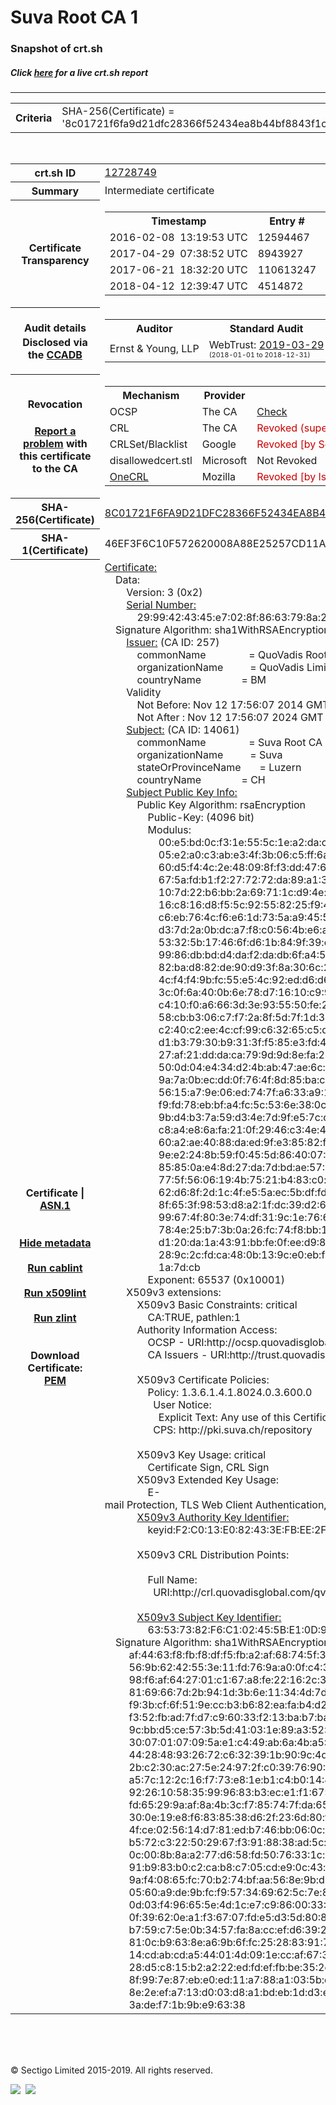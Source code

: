 # Suva Root CA 1
### Snapshot of crt.sh
##### Click [here](https://crt.sh/?q=8C01721F6FA9D21DFC28366F52434EA8B44BF8843F1C433B965BF6593344EB36) for a live crt.sh report

---
<!DOCTYPE HTML PUBLIC "-//W3C//DTD HTML 4.0 Transitional//EN">
<HTML>

<BODY>

<TABLE>
  <TR>
    <TH class="outer">Criteria</TH>
    <TD class="outer">SHA-256(Certificate) = '8c01721f6fa9d21dfc28366f52434ea8b44bf8843f1c433b965bf6593344eb36'</TD>
  </TR>
</TABLE>
<BR>
<TABLE>
  <TR>
    <TH class="outer">crt.sh ID</TH>
    <TD class="outer"><A href="?id=12728749">12728749</A></TD>
  </TR>
  <TR>
    <TH class="outer">Summary</TH>
    <TD class="outer">Intermediate certificate</TD>
  </TR>
  <TR>
    <TH class="outer">Certificate<BR>Transparency</TH>
    <TD class="outer">
<TABLE class="options" style="margin-left:0px">
  <TR>
    <TH>Timestamp</TH>
    <TH>Entry #</TH>
    <TH>Log Operator</TH>
    <TH>Log URL</TH>
  </TR>
  <TR>
    <TD>2016-02-08&nbsp; <FONT class="small">13:19:53 UTC</FONT></TD>
    <TD>12594467</TD>
    <TD>Google</TD>
    <TD>https://ct.googleapis.com/pilot</TD>
  </TR>
  <TR>
    <TD>2017-04-29&nbsp; <FONT class="small">07:38:52 UTC</FONT></TD>
    <TD>8943927</TD>
    <TD>Let's Encrypt</TD>
    <TD>https://clicky.ct.letsencrypt.org</TD>
  </TR>
  <TR>
    <TD>2017-06-21&nbsp; <FONT class="small">18:32:20 UTC</FONT></TD>
    <TD>110613247</TD>
    <TD>Google</TD>
    <TD>https://ct.googleapis.com/rocketeer</TD>
  </TR>
  <TR>
    <TD>2018-04-12&nbsp; <FONT class="small">12:39:47 UTC</FONT></TD>
    <TD>4514872</TD>
    <TD>Sectigo</TD>
    <TD>https://dodo.ct.comodo.com</TD>
  </TR>
</TABLE>
    </TD>
  </TR>
  <TR>
    <TH class="outer">Audit details<BR>
      <DIV class="small" style="padding-top:3px">Disclosed via the
        <A href="//ccadb-public.secure.force.com/mozilla/PublicAllIntermediateCerts" target="_blank">CCADB</A></DIV>
    </TH>
    <TD class="outer">
<TABLE class="options" style="margin-left:0px">
  <TR>
    <TH>Auditor</TH>
    <TH>Standard Audit</TH>
    <TH>BR Audit</TH>
    <TH>EV SSL Audit</TH>
    <TH>Documents</TH>
    <TH>CCADB</TH>
    <TH>Root Owner / Certificate</TH>
  </TR>
  <TR>
    <TD style="vertical-align:middle">Ernst & Young, LLP</TD>
    <TD>WebTrust:
      <A href="https://www.cpacanada.ca/generichandlers/CPACHandler.ashx?attachmentid=227627" target="_blank">2019-03-29</A>
      <BR><FONT style="font-size:8pt">(2018-01-01 to 2018-12-31)</FONT></TD>
    <TD>WebTrust:
      <A href="https://www.cpacanada.ca/generichandlers/CPACHandler.ashx?attachmentid=227628" target="_blank">2019-03-29</A>
      <BR><FONT style="font-size:8pt">(2018-01-01 to 2018-12-31)</FONT></TD>
    <TD>No    <TD>
      <A href="https://www.quovadisglobal.com/~/media/Files/Repository/QV_RCA1_RCA3_CPCPS_V4_25.ashx" target="blank">CP</A>
      <A href="https://www.quovadisglobal.com/~/media/Files/Repository/QV_RCA2_CPCPS_v2.5.ashx" target="blank">CPS</A>
    </TD>
    <TD><A href="//ccadb.force.com/0011J00001FBWFIQA5" target="_blank">0011J00001FBWFIQA5</A></TD>
    <TD><A href="/?id=6929">QuoVadis</A></TD>
  </TR>
</TABLE>
    </TD>
  </TR>
  <TR>
    <TH class="outer">Revocation<BR><BR>
      <DIV class="small" style="padding-top:3px"><A href="?id=12728749&opt=problemreporting">Report a problem</A> with<BR>this certificate to the CA</DIV></TH>
    <TD class="outer">
      <TABLE class="options" style="margin-left:0px">
        <TR>
          <TH>Mechanism</TH>
          <TH>Provider</TH>
          <TH>Status</TH>
          <TH>Revocation Date</TH>
          <TH>Last Observed in CRL</TH>
          <TH>Last Checked <SPAN style="color:#CC0000;vertical-align:middle;font-size:70%;font-weight:normal">(Error)</SPAN></TH>
        </TR>
        <TR>
          <TD>OCSP</TD>
          <TD>The CA</TD>
          <TD><A href="?id=12728749&opt=ocsp">Check</A></TD>
          <TD><SPAN style="color:#888888">?</SPAN></TD>
          <TD><SPAN style="color:#888888">n/a</SPAN></TD>
          <TD><SPAN style="color:#888888">?</SPAN></TD>
        </TR>
        <TR>
          <TD>CRL</TD>
          <TD>The CA</TD>
          <TD><SPAN style="color:#CC0000">Revoked (superseded)</SPAN></TD><TD>2018-04-13&nbsp; <FONT class="small">14:13:03 UTC</FONT></TD><TD>2019-10-02&nbsp; <FONT class="small">20:46:55 UTC</FONT></TD><TD>2019-12-04&nbsp; <FONT class="small">17:11:31 UTC</FONT></TD>
        </TR>
        <TR>
          <TD>CRLSet/Blacklist</TD>
          <TD>Google</TD>
          <TD><SPAN style="color:#CC0000">Revoked [by Serial Number]</SPAN></TD>
          <TD><SPAN style="color:#888888">n/a</SPAN></TD>
          <TD><SPAN style="color:#888888">n/a</SPAN></TD>
          <TD><SPAN style="color:#888888">n/a</SPAN></TD>
        </TR>
        <TR>
          <TD>disallowedcert.stl</TD>
          <TD>Microsoft</TD>
          <TD>Not Revoked</TD>
          <TD><SPAN style="color:#888888">n/a</SPAN></TD>
          <TD><SPAN style="color:#888888">n/a</SPAN></TD>
          <TD><SPAN style="color:#888888">n/a</SPAN></TD>
        </TR>
        <TR>
          <TD><A href="/mozilla-onecrl" target="_blank">OneCRL</A></TD>
          <TD>Mozilla</TD>
          <TD><SPAN style="color:#CC0000">Revoked [by Issuer Name, Serial Number]</SPAN></TD><TD>2018-05-01&nbsp; <FONT class="small">20:04:01 UTC</FONT></TD>
          <TD><SPAN style="color:#888888">n/a</SPAN></TD>
          <TD><SPAN style="color:#888888">n/a</SPAN></TD>
        </TR>
      </TABLE>
    </TD>
  </TR>
  <TR>
    <TH class="outer">SHA-256(Certificate)</TH>
    <TD class="outer"><A href="//censys.io/certificates/8c01721f6fa9d21dfc28366f52434ea8b44bf8843f1c433b965bf6593344eb36">8C01721F6FA9D21DFC28366F52434EA8B44BF8843F1C433B965BF6593344EB36</A></TD>
  </TR>
  <TR>
    <TH class="outer">SHA-1(Certificate)</TH>
    <TD class="outer">46EF3F6C10F572620008A88E25257CD11A5C0050</TD>
  </TR>
  <TR>
    <TH class="outer">Certificate | <A href="?asn1=12728749">ASN.1</A>
      <SPAN class="small"><BR>
      <BR><BR><A href="?id=12728749&opt=nometadata">Hide metadata</A>
      <BR><BR><A href="?id=12728749&opt=cablint">Run cablint</A>
      <BR><BR><A href="?id=12728749&opt=x509lint">Run x509lint</A>
      <BR><BR><A href="?id=12728749&opt=zlint">Run zlint</A>
      <BR><BR><BR>Download Certificate: <A href="?d=12728749">PEM</A>
      </SPAN>
    </TH>
    <TD class="text"><A href="?d=12728749">Certificate:</A><BR>&nbsp;&nbsp;&nbsp;&nbsp;Data:<BR>&nbsp;&nbsp;&nbsp;&nbsp;&nbsp;&nbsp;&nbsp;&nbsp;Version:&nbsp;3&nbsp;(0x2)<BR>&nbsp;&nbsp;&nbsp;&nbsp;&nbsp;&nbsp;&nbsp;&nbsp;<A href="?serial=2999424345e7028f8663798a289a0da0db9c8d3d">Serial&nbsp;Number:</A><BR>&nbsp;&nbsp;&nbsp;&nbsp;&nbsp;&nbsp;&nbsp;&nbsp;&nbsp;&nbsp;&nbsp;&nbsp;29:99:42:43:45:e7:02:8f:86:63:79:8a:28:9a:0d:a0:db:9c:8d:3d<BR>&nbsp;&nbsp;&nbsp;&nbsp;Signature&nbsp;Algorithm:&nbsp;sha1WithRSAEncryption<BR>&nbsp;&nbsp;&nbsp;&nbsp;&nbsp;&nbsp;&nbsp;&nbsp;<A href="?caid=257">Issuer:</A> <SPAN class="small">(CA ID: 257)</SPAN><BR>&nbsp;&nbsp;&nbsp;&nbsp;&nbsp;&nbsp;&nbsp;&nbsp;&nbsp;&nbsp;&nbsp;&nbsp;commonName&nbsp;&nbsp;&nbsp;&nbsp;&nbsp;&nbsp;&nbsp;&nbsp;&nbsp;&nbsp;&nbsp;&nbsp;&nbsp;&nbsp;&nbsp;&nbsp;=&nbsp;QuoVadis&nbsp;Root&nbsp;CA&nbsp;3<BR>&nbsp;&nbsp;&nbsp;&nbsp;&nbsp;&nbsp;&nbsp;&nbsp;&nbsp;&nbsp;&nbsp;&nbsp;organizationName&nbsp;&nbsp;&nbsp;&nbsp;&nbsp;&nbsp;&nbsp;&nbsp;&nbsp;&nbsp;=&nbsp;QuoVadis&nbsp;Limited<BR>&nbsp;&nbsp;&nbsp;&nbsp;&nbsp;&nbsp;&nbsp;&nbsp;&nbsp;&nbsp;&nbsp;&nbsp;countryName&nbsp;&nbsp;&nbsp;&nbsp;&nbsp;&nbsp;&nbsp;&nbsp;&nbsp;&nbsp;&nbsp;&nbsp;&nbsp;&nbsp;&nbsp;=&nbsp;BM<BR>&nbsp;&nbsp;&nbsp;&nbsp;&nbsp;&nbsp;&nbsp;&nbsp;Validity<BR>&nbsp;&nbsp;&nbsp;&nbsp;&nbsp;&nbsp;&nbsp;&nbsp;&nbsp;&nbsp;&nbsp;&nbsp;Not&nbsp;Before:&nbsp;Nov&nbsp;12&nbsp;17:56:07&nbsp;2014&nbsp;GMT<BR>&nbsp;&nbsp;&nbsp;&nbsp;&nbsp;&nbsp;&nbsp;&nbsp;&nbsp;&nbsp;&nbsp;&nbsp;Not&nbsp;After&nbsp;:&nbsp;Nov&nbsp;12&nbsp;17:56:07&nbsp;2024&nbsp;GMT<BR>&nbsp;&nbsp;&nbsp;&nbsp;&nbsp;&nbsp;&nbsp;&nbsp;<A href="?caid=14061">Subject:</A> <SPAN class="small">(CA ID: 14061)</SPAN><BR>&nbsp;&nbsp;&nbsp;&nbsp;&nbsp;&nbsp;&nbsp;&nbsp;&nbsp;&nbsp;&nbsp;&nbsp;commonName&nbsp;&nbsp;&nbsp;&nbsp;&nbsp;&nbsp;&nbsp;&nbsp;&nbsp;&nbsp;&nbsp;&nbsp;&nbsp;&nbsp;&nbsp;&nbsp;=&nbsp;Suva&nbsp;Root&nbsp;CA&nbsp;1<BR>&nbsp;&nbsp;&nbsp;&nbsp;&nbsp;&nbsp;&nbsp;&nbsp;&nbsp;&nbsp;&nbsp;&nbsp;organizationName&nbsp;&nbsp;&nbsp;&nbsp;&nbsp;&nbsp;&nbsp;&nbsp;&nbsp;&nbsp;=&nbsp;Suva<BR>&nbsp;&nbsp;&nbsp;&nbsp;&nbsp;&nbsp;&nbsp;&nbsp;&nbsp;&nbsp;&nbsp;&nbsp;stateOrProvinceName&nbsp;&nbsp;&nbsp;&nbsp;&nbsp;&nbsp;&nbsp;=&nbsp;Luzern<BR>&nbsp;&nbsp;&nbsp;&nbsp;&nbsp;&nbsp;&nbsp;&nbsp;&nbsp;&nbsp;&nbsp;&nbsp;countryName&nbsp;&nbsp;&nbsp;&nbsp;&nbsp;&nbsp;&nbsp;&nbsp;&nbsp;&nbsp;&nbsp;&nbsp;&nbsp;&nbsp;&nbsp;=&nbsp;CH<BR>&nbsp;&nbsp;&nbsp;&nbsp;&nbsp;&nbsp;&nbsp;&nbsp;<A href="?spkisha256=d0e7f18561845bf0034be1d5137d4ac4c0fd9234e462a9999fa9608552fb87eb">Subject&nbsp;Public&nbsp;Key&nbsp;Info:</A><BR>&nbsp;&nbsp;&nbsp;&nbsp;&nbsp;&nbsp;&nbsp;&nbsp;&nbsp;&nbsp;&nbsp;&nbsp;Public&nbsp;Key&nbsp;Algorithm:&nbsp;rsaEncryption<BR>&nbsp;&nbsp;&nbsp;&nbsp;&nbsp;&nbsp;&nbsp;&nbsp;&nbsp;&nbsp;&nbsp;&nbsp;&nbsp;&nbsp;&nbsp;&nbsp;Public-Key:&nbsp;(4096&nbsp;bit)<BR>&nbsp;&nbsp;&nbsp;&nbsp;&nbsp;&nbsp;&nbsp;&nbsp;&nbsp;&nbsp;&nbsp;&nbsp;&nbsp;&nbsp;&nbsp;&nbsp;Modulus:<BR>&nbsp;&nbsp;&nbsp;&nbsp;&nbsp;&nbsp;&nbsp;&nbsp;&nbsp;&nbsp;&nbsp;&nbsp;&nbsp;&nbsp;&nbsp;&nbsp;&nbsp;&nbsp;&nbsp;&nbsp;00:e5:bd:0c:f3:1e:55:5c:1e:a2:da:c5:23:01:88:<BR>&nbsp;&nbsp;&nbsp;&nbsp;&nbsp;&nbsp;&nbsp;&nbsp;&nbsp;&nbsp;&nbsp;&nbsp;&nbsp;&nbsp;&nbsp;&nbsp;&nbsp;&nbsp;&nbsp;&nbsp;05:e2:a0:c3:ab:e3:4f:3b:06:c5:ff:6a:81:2d:d7:<BR>&nbsp;&nbsp;&nbsp;&nbsp;&nbsp;&nbsp;&nbsp;&nbsp;&nbsp;&nbsp;&nbsp;&nbsp;&nbsp;&nbsp;&nbsp;&nbsp;&nbsp;&nbsp;&nbsp;&nbsp;60:d5:f4:4c:2e:48:09:8f:f3:dd:47:65:ae:46:d2:<BR>&nbsp;&nbsp;&nbsp;&nbsp;&nbsp;&nbsp;&nbsp;&nbsp;&nbsp;&nbsp;&nbsp;&nbsp;&nbsp;&nbsp;&nbsp;&nbsp;&nbsp;&nbsp;&nbsp;&nbsp;67:5a:fd:b1:f2:27:72:72:da:89:a1:3d:00:0d:9c:<BR>&nbsp;&nbsp;&nbsp;&nbsp;&nbsp;&nbsp;&nbsp;&nbsp;&nbsp;&nbsp;&nbsp;&nbsp;&nbsp;&nbsp;&nbsp;&nbsp;&nbsp;&nbsp;&nbsp;&nbsp;10:7d:22:b6:bb:2a:69:71:1c:d9:4e:c6:f0:b3:09:<BR>&nbsp;&nbsp;&nbsp;&nbsp;&nbsp;&nbsp;&nbsp;&nbsp;&nbsp;&nbsp;&nbsp;&nbsp;&nbsp;&nbsp;&nbsp;&nbsp;&nbsp;&nbsp;&nbsp;&nbsp;16:c8:16:d8:f5:5c:92:55:82:25:f9:47:17:41:d9:<BR>&nbsp;&nbsp;&nbsp;&nbsp;&nbsp;&nbsp;&nbsp;&nbsp;&nbsp;&nbsp;&nbsp;&nbsp;&nbsp;&nbsp;&nbsp;&nbsp;&nbsp;&nbsp;&nbsp;&nbsp;c6:eb:76:4c:f6:e6:1d:73:5a:a9:45:59:ca:09:3b:<BR>&nbsp;&nbsp;&nbsp;&nbsp;&nbsp;&nbsp;&nbsp;&nbsp;&nbsp;&nbsp;&nbsp;&nbsp;&nbsp;&nbsp;&nbsp;&nbsp;&nbsp;&nbsp;&nbsp;&nbsp;d3:7d:2a:0b:dc:a7:f8:c0:56:4b:e6:a0:bd:c7:2a:<BR>&nbsp;&nbsp;&nbsp;&nbsp;&nbsp;&nbsp;&nbsp;&nbsp;&nbsp;&nbsp;&nbsp;&nbsp;&nbsp;&nbsp;&nbsp;&nbsp;&nbsp;&nbsp;&nbsp;&nbsp;53:32:5b:17:46:6f:d6:1b:84:9f:39:c2:40:7e:ee:<BR>&nbsp;&nbsp;&nbsp;&nbsp;&nbsp;&nbsp;&nbsp;&nbsp;&nbsp;&nbsp;&nbsp;&nbsp;&nbsp;&nbsp;&nbsp;&nbsp;&nbsp;&nbsp;&nbsp;&nbsp;99:86:db:bd:d4:da:f2:da:db:6f:a4:5a:75:87:27:<BR>&nbsp;&nbsp;&nbsp;&nbsp;&nbsp;&nbsp;&nbsp;&nbsp;&nbsp;&nbsp;&nbsp;&nbsp;&nbsp;&nbsp;&nbsp;&nbsp;&nbsp;&nbsp;&nbsp;&nbsp;82:ba:d8:82:de:90:d9:3f:8a:30:6c:24:59:9f:09:<BR>&nbsp;&nbsp;&nbsp;&nbsp;&nbsp;&nbsp;&nbsp;&nbsp;&nbsp;&nbsp;&nbsp;&nbsp;&nbsp;&nbsp;&nbsp;&nbsp;&nbsp;&nbsp;&nbsp;&nbsp;4c:f4:f4:9b:fc:55:e5:4c:92:ed:d6:d6:9e:ee:4e:<BR>&nbsp;&nbsp;&nbsp;&nbsp;&nbsp;&nbsp;&nbsp;&nbsp;&nbsp;&nbsp;&nbsp;&nbsp;&nbsp;&nbsp;&nbsp;&nbsp;&nbsp;&nbsp;&nbsp;&nbsp;3c:0f:6a:40:0b:6e:78:d7:16:10:c9:9d:dd:e3:66:<BR>&nbsp;&nbsp;&nbsp;&nbsp;&nbsp;&nbsp;&nbsp;&nbsp;&nbsp;&nbsp;&nbsp;&nbsp;&nbsp;&nbsp;&nbsp;&nbsp;&nbsp;&nbsp;&nbsp;&nbsp;c4:10:f0:a6:66:3d:3e:93:55:50:fe:2e:e6:da:35:<BR>&nbsp;&nbsp;&nbsp;&nbsp;&nbsp;&nbsp;&nbsp;&nbsp;&nbsp;&nbsp;&nbsp;&nbsp;&nbsp;&nbsp;&nbsp;&nbsp;&nbsp;&nbsp;&nbsp;&nbsp;58:cb:b3:06:c7:f7:2a:8f:5d:7f:1d:36:8f:f0:cd:<BR>&nbsp;&nbsp;&nbsp;&nbsp;&nbsp;&nbsp;&nbsp;&nbsp;&nbsp;&nbsp;&nbsp;&nbsp;&nbsp;&nbsp;&nbsp;&nbsp;&nbsp;&nbsp;&nbsp;&nbsp;c2:40:c2:ee:4c:cf:99:c6:32:65:c5:df:3e:f9:e6:<BR>&nbsp;&nbsp;&nbsp;&nbsp;&nbsp;&nbsp;&nbsp;&nbsp;&nbsp;&nbsp;&nbsp;&nbsp;&nbsp;&nbsp;&nbsp;&nbsp;&nbsp;&nbsp;&nbsp;&nbsp;d1:b3:79:30:b9:31:3f:f5:85:e3:fd:46:38:3c:64:<BR>&nbsp;&nbsp;&nbsp;&nbsp;&nbsp;&nbsp;&nbsp;&nbsp;&nbsp;&nbsp;&nbsp;&nbsp;&nbsp;&nbsp;&nbsp;&nbsp;&nbsp;&nbsp;&nbsp;&nbsp;27:af:21:dd:da:ca:79:9d:9d:8e:fa:29:9d:c9:93:<BR>&nbsp;&nbsp;&nbsp;&nbsp;&nbsp;&nbsp;&nbsp;&nbsp;&nbsp;&nbsp;&nbsp;&nbsp;&nbsp;&nbsp;&nbsp;&nbsp;&nbsp;&nbsp;&nbsp;&nbsp;50:0d:04:e4:34:d2:4b:ab:47:ae:6c:68:a1:b2:c6:<BR>&nbsp;&nbsp;&nbsp;&nbsp;&nbsp;&nbsp;&nbsp;&nbsp;&nbsp;&nbsp;&nbsp;&nbsp;&nbsp;&nbsp;&nbsp;&nbsp;&nbsp;&nbsp;&nbsp;&nbsp;9a:7a:0b:ec:dd:0f:76:4f:8d:85:ba:c4:49:5e:3b:<BR>&nbsp;&nbsp;&nbsp;&nbsp;&nbsp;&nbsp;&nbsp;&nbsp;&nbsp;&nbsp;&nbsp;&nbsp;&nbsp;&nbsp;&nbsp;&nbsp;&nbsp;&nbsp;&nbsp;&nbsp;56:15:a7:9e:06:ed:74:7f:a6:33:a9:14:e3:6e:39:<BR>&nbsp;&nbsp;&nbsp;&nbsp;&nbsp;&nbsp;&nbsp;&nbsp;&nbsp;&nbsp;&nbsp;&nbsp;&nbsp;&nbsp;&nbsp;&nbsp;&nbsp;&nbsp;&nbsp;&nbsp;f9:fd:78:eb:bf:a4:fc:5c:53:6e:38:0c:b7:a2:00:<BR>&nbsp;&nbsp;&nbsp;&nbsp;&nbsp;&nbsp;&nbsp;&nbsp;&nbsp;&nbsp;&nbsp;&nbsp;&nbsp;&nbsp;&nbsp;&nbsp;&nbsp;&nbsp;&nbsp;&nbsp;9b:d4:b3:7a:59:d3:4e:7d:9f:e5:7c:cd:57:d4:00:<BR>&nbsp;&nbsp;&nbsp;&nbsp;&nbsp;&nbsp;&nbsp;&nbsp;&nbsp;&nbsp;&nbsp;&nbsp;&nbsp;&nbsp;&nbsp;&nbsp;&nbsp;&nbsp;&nbsp;&nbsp;c8:a4:e8:6a:fa:21:0f:29:46:c3:4e:4a:bd:1d:f1:<BR>&nbsp;&nbsp;&nbsp;&nbsp;&nbsp;&nbsp;&nbsp;&nbsp;&nbsp;&nbsp;&nbsp;&nbsp;&nbsp;&nbsp;&nbsp;&nbsp;&nbsp;&nbsp;&nbsp;&nbsp;60:a2:ae:40:88:da:ed:9f:e3:85:82:fb:67:a2:85:<BR>&nbsp;&nbsp;&nbsp;&nbsp;&nbsp;&nbsp;&nbsp;&nbsp;&nbsp;&nbsp;&nbsp;&nbsp;&nbsp;&nbsp;&nbsp;&nbsp;&nbsp;&nbsp;&nbsp;&nbsp;9e:e2:24:8b:59:f0:45:5d:86:40:07:73:64:50:ef:<BR>&nbsp;&nbsp;&nbsp;&nbsp;&nbsp;&nbsp;&nbsp;&nbsp;&nbsp;&nbsp;&nbsp;&nbsp;&nbsp;&nbsp;&nbsp;&nbsp;&nbsp;&nbsp;&nbsp;&nbsp;85:85:0a:e4:8d:27:da:7d:bd:ae:57:18:a3:f8:07:<BR>&nbsp;&nbsp;&nbsp;&nbsp;&nbsp;&nbsp;&nbsp;&nbsp;&nbsp;&nbsp;&nbsp;&nbsp;&nbsp;&nbsp;&nbsp;&nbsp;&nbsp;&nbsp;&nbsp;&nbsp;77:5f:56:06:19:4b:75:21:b4:83:c0:a0:8c:54:6f:<BR>&nbsp;&nbsp;&nbsp;&nbsp;&nbsp;&nbsp;&nbsp;&nbsp;&nbsp;&nbsp;&nbsp;&nbsp;&nbsp;&nbsp;&nbsp;&nbsp;&nbsp;&nbsp;&nbsp;&nbsp;62:d6:8f:2d:1c:4f:e5:5a:ec:5b:df:fd:9a:46:f3:<BR>&nbsp;&nbsp;&nbsp;&nbsp;&nbsp;&nbsp;&nbsp;&nbsp;&nbsp;&nbsp;&nbsp;&nbsp;&nbsp;&nbsp;&nbsp;&nbsp;&nbsp;&nbsp;&nbsp;&nbsp;8f:65:3f:98:53:d8:a2:1f:dc:39:d2:6c:ca:bb:8e:<BR>&nbsp;&nbsp;&nbsp;&nbsp;&nbsp;&nbsp;&nbsp;&nbsp;&nbsp;&nbsp;&nbsp;&nbsp;&nbsp;&nbsp;&nbsp;&nbsp;&nbsp;&nbsp;&nbsp;&nbsp;99:67:4f:80:3e:74:df:31:9c:1e:76:61:b2:52:16:<BR>&nbsp;&nbsp;&nbsp;&nbsp;&nbsp;&nbsp;&nbsp;&nbsp;&nbsp;&nbsp;&nbsp;&nbsp;&nbsp;&nbsp;&nbsp;&nbsp;&nbsp;&nbsp;&nbsp;&nbsp;78:4e:25:b7:3b:0a:26:fc:74:f8:bb:13:ea:9c:d5:<BR>&nbsp;&nbsp;&nbsp;&nbsp;&nbsp;&nbsp;&nbsp;&nbsp;&nbsp;&nbsp;&nbsp;&nbsp;&nbsp;&nbsp;&nbsp;&nbsp;&nbsp;&nbsp;&nbsp;&nbsp;d1:20:da:1a:43:91:bb:fe:0f:ee:d9:83:75:c2:a0:<BR>&nbsp;&nbsp;&nbsp;&nbsp;&nbsp;&nbsp;&nbsp;&nbsp;&nbsp;&nbsp;&nbsp;&nbsp;&nbsp;&nbsp;&nbsp;&nbsp;&nbsp;&nbsp;&nbsp;&nbsp;28:9c:2c:fd:ca:48:0b:13:9c:e0:eb:f9:80:84:da:<BR>&nbsp;&nbsp;&nbsp;&nbsp;&nbsp;&nbsp;&nbsp;&nbsp;&nbsp;&nbsp;&nbsp;&nbsp;&nbsp;&nbsp;&nbsp;&nbsp;&nbsp;&nbsp;&nbsp;&nbsp;1a:7d:cb<BR>&nbsp;&nbsp;&nbsp;&nbsp;&nbsp;&nbsp;&nbsp;&nbsp;&nbsp;&nbsp;&nbsp;&nbsp;&nbsp;&nbsp;&nbsp;&nbsp;Exponent:&nbsp;65537&nbsp;(0x10001)<BR>&nbsp;&nbsp;&nbsp;&nbsp;&nbsp;&nbsp;&nbsp;&nbsp;X509v3&nbsp;extensions:<BR>&nbsp;&nbsp;&nbsp;&nbsp;&nbsp;&nbsp;&nbsp;&nbsp;&nbsp;&nbsp;&nbsp;&nbsp;X509v3&nbsp;Basic&nbsp;Constraints:&nbsp;critical<BR>&nbsp;&nbsp;&nbsp;&nbsp;&nbsp;&nbsp;&nbsp;&nbsp;&nbsp;&nbsp;&nbsp;&nbsp;&nbsp;&nbsp;&nbsp;&nbsp;CA:TRUE,&nbsp;pathlen:1<BR>&nbsp;&nbsp;&nbsp;&nbsp;&nbsp;&nbsp;&nbsp;&nbsp;&nbsp;&nbsp;&nbsp;&nbsp;Authority&nbsp;Information&nbsp;Access:&nbsp;<BR>&nbsp;&nbsp;&nbsp;&nbsp;&nbsp;&nbsp;&nbsp;&nbsp;&nbsp;&nbsp;&nbsp;&nbsp;&nbsp;&nbsp;&nbsp;&nbsp;OCSP&nbsp;-&nbsp;URI:http://ocsp.quovadisglobal.com/<BR>&nbsp;&nbsp;&nbsp;&nbsp;&nbsp;&nbsp;&nbsp;&nbsp;&nbsp;&nbsp;&nbsp;&nbsp;&nbsp;&nbsp;&nbsp;&nbsp;CA&nbsp;Issuers&nbsp;-&nbsp;URI:http://trust.quovadisglobal.com/qvrca3.crt<BR><BR>&nbsp;&nbsp;&nbsp;&nbsp;&nbsp;&nbsp;&nbsp;&nbsp;&nbsp;&nbsp;&nbsp;&nbsp;X509v3&nbsp;Certificate&nbsp;Policies:&nbsp;<BR>&nbsp;&nbsp;&nbsp;&nbsp;&nbsp;&nbsp;&nbsp;&nbsp;&nbsp;&nbsp;&nbsp;&nbsp;&nbsp;&nbsp;&nbsp;&nbsp;Policy:&nbsp;1.3.6.1.4.1.8024.0.3.600.0<BR>&nbsp;&nbsp;&nbsp;&nbsp;&nbsp;&nbsp;&nbsp;&nbsp;&nbsp;&nbsp;&nbsp;&nbsp;&nbsp;&nbsp;&nbsp;&nbsp;&nbsp;&nbsp;User&nbsp;Notice:<BR>&nbsp;&nbsp;&nbsp;&nbsp;&nbsp;&nbsp;&nbsp;&nbsp;&nbsp;&nbsp;&nbsp;&nbsp;&nbsp;&nbsp;&nbsp;&nbsp;&nbsp;&nbsp;&nbsp;&nbsp;Explicit&nbsp;Text:&nbsp;Any&nbsp;use&nbsp;of&nbsp;this&nbsp;Certificate&nbsp;constitutes&nbsp;acceptance&nbsp;of&nbsp;the&nbsp;Suva&nbsp;Certificate&nbsp;Policy&nbsp;/&nbsp;Certification&nbsp;Practice&nbsp;Statement.<BR>&nbsp;&nbsp;&nbsp;&nbsp;&nbsp;&nbsp;&nbsp;&nbsp;&nbsp;&nbsp;&nbsp;&nbsp;&nbsp;&nbsp;&nbsp;&nbsp;&nbsp;&nbsp;CPS:&nbsp;http://pki.suva.ch/repository<BR><BR>&nbsp;&nbsp;&nbsp;&nbsp;&nbsp;&nbsp;&nbsp;&nbsp;&nbsp;&nbsp;&nbsp;&nbsp;X509v3&nbsp;Key&nbsp;Usage:&nbsp;critical<BR>&nbsp;&nbsp;&nbsp;&nbsp;&nbsp;&nbsp;&nbsp;&nbsp;&nbsp;&nbsp;&nbsp;&nbsp;&nbsp;&nbsp;&nbsp;&nbsp;Certificate&nbsp;Sign,&nbsp;CRL&nbsp;Sign<BR>&nbsp;&nbsp;&nbsp;&nbsp;&nbsp;&nbsp;&nbsp;&nbsp;&nbsp;&nbsp;&nbsp;&nbsp;X509v3&nbsp;Extended&nbsp;Key&nbsp;Usage:&nbsp;<BR>&nbsp;&nbsp;&nbsp;&nbsp;&nbsp;&nbsp;&nbsp;&nbsp;&nbsp;&nbsp;&nbsp;&nbsp;&nbsp;&nbsp;&nbsp;&nbsp;E-mail&nbsp;Protection,&nbsp;TLS&nbsp;Web&nbsp;Client&nbsp;Authentication,&nbsp;OCSP&nbsp;Signing,&nbsp;Microsoft&nbsp;Encrypted&nbsp;File&nbsp;System,&nbsp;Microsoft&nbsp;Smartcardlogin,&nbsp;1.3.6.1.4.1.311.20.2.1,&nbsp;1.3.6.1.5.2.3.5,&nbsp;1.3.6.1.5.5.8.2.2,&nbsp;1.3.6.1.4.1.311.21.5,&nbsp;1.3.6.1.4.1.311.21.6<BR>&nbsp;&nbsp;&nbsp;&nbsp;&nbsp;&nbsp;&nbsp;&nbsp;&nbsp;&nbsp;&nbsp;&nbsp;<A href="?ski=f2c013e082433efbee2f673296355cdbb8cb02d0">X509v3&nbsp;Authority&nbsp;Key&nbsp;Identifier:</A><BR>&nbsp;&nbsp;&nbsp;&nbsp;&nbsp;&nbsp;&nbsp;&nbsp;&nbsp;&nbsp;&nbsp;&nbsp;&nbsp;&nbsp;&nbsp;&nbsp;keyid:F2:C0:13:E0:82:43:3E:FB:EE:2F:67:32:96:35:5C:DB:B8:CB:02:D0<BR><BR>&nbsp;&nbsp;&nbsp;&nbsp;&nbsp;&nbsp;&nbsp;&nbsp;&nbsp;&nbsp;&nbsp;&nbsp;X509v3&nbsp;CRL&nbsp;Distribution&nbsp;Points:&nbsp;<BR><BR>&nbsp;&nbsp;&nbsp;&nbsp;&nbsp;&nbsp;&nbsp;&nbsp;&nbsp;&nbsp;&nbsp;&nbsp;&nbsp;&nbsp;&nbsp;&nbsp;Full&nbsp;Name:<BR>&nbsp;&nbsp;&nbsp;&nbsp;&nbsp;&nbsp;&nbsp;&nbsp;&nbsp;&nbsp;&nbsp;&nbsp;&nbsp;&nbsp;&nbsp;&nbsp;&nbsp;&nbsp;URI:http://crl.quovadisglobal.com/qvrca3.crl<BR><BR>&nbsp;&nbsp;&nbsp;&nbsp;&nbsp;&nbsp;&nbsp;&nbsp;&nbsp;&nbsp;&nbsp;&nbsp;<A href="?ski=63537382f6c102455be10d9db6b753fed5553a23">X509v3&nbsp;Subject&nbsp;Key&nbsp;Identifier:</A><BR>&nbsp;&nbsp;&nbsp;&nbsp;&nbsp;&nbsp;&nbsp;&nbsp;&nbsp;&nbsp;&nbsp;&nbsp;&nbsp;&nbsp;&nbsp;&nbsp;63:53:73:82:F6:C1:02:45:5B:E1:0D:9D:B6:B7:53:FE:D5:55:3A:23<BR>&nbsp;&nbsp;&nbsp;&nbsp;Signature&nbsp;Algorithm:&nbsp;sha1WithRSAEncryption<BR>&nbsp;&nbsp;&nbsp;&nbsp;&nbsp;&nbsp;&nbsp;&nbsp;&nbsp;af:44:63:f8:fb:f8:df:f5:fb:a2:af:68:74:5f:30:80:95:85:<BR>&nbsp;&nbsp;&nbsp;&nbsp;&nbsp;&nbsp;&nbsp;&nbsp;&nbsp;56:9b:62:42:55:3e:11:fd:76:9a:a0:0f:c4:3a:2b:f4:7f:5c:<BR>&nbsp;&nbsp;&nbsp;&nbsp;&nbsp;&nbsp;&nbsp;&nbsp;&nbsp;98:f6:af:64:27:01:c1:67:a8:fe:22:16:2c:3a:c2:f2:8d:a4:<BR>&nbsp;&nbsp;&nbsp;&nbsp;&nbsp;&nbsp;&nbsp;&nbsp;&nbsp;81:69:66:7d:2b:94:1d:3b:6e:11:34:4d:7d:a0:00:14:40:04:<BR>&nbsp;&nbsp;&nbsp;&nbsp;&nbsp;&nbsp;&nbsp;&nbsp;&nbsp;f9:3b:cf:6f:51:9e:cc:b3:b6:82:ea:fa:b4:d2:7d:fe:79:14:<BR>&nbsp;&nbsp;&nbsp;&nbsp;&nbsp;&nbsp;&nbsp;&nbsp;&nbsp;f3:52:fb:ad:7f:d7:c9:60:33:f2:13:ba:b7:ba:13:a5:d5:ec:<BR>&nbsp;&nbsp;&nbsp;&nbsp;&nbsp;&nbsp;&nbsp;&nbsp;&nbsp;9c:bb:d5:ce:57:3b:5d:41:03:1e:89:a3:52:18:3c:46:98:93:<BR>&nbsp;&nbsp;&nbsp;&nbsp;&nbsp;&nbsp;&nbsp;&nbsp;&nbsp;30:07:01:07:09:5a:e1:c4:49:ab:6a:4b:a5:3c:53:55:85:a5:<BR>&nbsp;&nbsp;&nbsp;&nbsp;&nbsp;&nbsp;&nbsp;&nbsp;&nbsp;44:28:48:93:26:72:c6:32:39:1b:90:9c:4d:5b:c0:d8:65:03:<BR>&nbsp;&nbsp;&nbsp;&nbsp;&nbsp;&nbsp;&nbsp;&nbsp;&nbsp;2b:c2:30:ac:27:5e:24:97:2f:c0:39:76:90:88:69:f1:00:b2:<BR>&nbsp;&nbsp;&nbsp;&nbsp;&nbsp;&nbsp;&nbsp;&nbsp;&nbsp;a5:7c:12:2c:16:f7:73:e8:1e:b1:c4:b0:14:44:a7:bb:31:e2:<BR>&nbsp;&nbsp;&nbsp;&nbsp;&nbsp;&nbsp;&nbsp;&nbsp;&nbsp;92:26:10:58:35:99:96:83:b3:ec:e1:f1:67:58:02:8e:27:62:<BR>&nbsp;&nbsp;&nbsp;&nbsp;&nbsp;&nbsp;&nbsp;&nbsp;&nbsp;fd:65:29:9a:af:8a:4b:3c:f7:85:74:7f:da:65:5c:3a:8d:da:<BR>&nbsp;&nbsp;&nbsp;&nbsp;&nbsp;&nbsp;&nbsp;&nbsp;&nbsp;30:0e:19:e8:f6:83:85:38:d6:2f:23:6d:80:f3:3e:95:fd:58:<BR>&nbsp;&nbsp;&nbsp;&nbsp;&nbsp;&nbsp;&nbsp;&nbsp;&nbsp;4f:ce:02:56:14:d7:81:ed:b7:46:bb:06:0c:a0:9d:40:08:ac:<BR>&nbsp;&nbsp;&nbsp;&nbsp;&nbsp;&nbsp;&nbsp;&nbsp;&nbsp;b5:72:c3:22:50:29:67:f3:91:88:38:ad:5c:1f:f5:23:34:44:<BR>&nbsp;&nbsp;&nbsp;&nbsp;&nbsp;&nbsp;&nbsp;&nbsp;&nbsp;0c:00:8b:8a:a2:77:d6:58:fd:50:76:33:1c:c5:41:5f:dd:47:<BR>&nbsp;&nbsp;&nbsp;&nbsp;&nbsp;&nbsp;&nbsp;&nbsp;&nbsp;91:b9:83:b0:c2:ca:b8:c7:05:cd:e9:0c:43:d2:1a:8f:7f:a8:<BR>&nbsp;&nbsp;&nbsp;&nbsp;&nbsp;&nbsp;&nbsp;&nbsp;&nbsp;9a:f4:08:65:fc:70:b2:74:bf:aa:56:8e:9b:d4:5a:cf:b2:9c:<BR>&nbsp;&nbsp;&nbsp;&nbsp;&nbsp;&nbsp;&nbsp;&nbsp;&nbsp;05:60:a9:de:9b:fc:f9:57:34:69:62:5c:7e:81:d5:3e:01:b3:<BR>&nbsp;&nbsp;&nbsp;&nbsp;&nbsp;&nbsp;&nbsp;&nbsp;&nbsp;0d:03:f4:96:65:5e:4d:1c:e7:c9:86:00:33:06:6c:77:7c:cb:<BR>&nbsp;&nbsp;&nbsp;&nbsp;&nbsp;&nbsp;&nbsp;&nbsp;&nbsp;0f:39:62:0e:a1:f3:67:07:fd:e5:d3:5d:80:8a:55:49:fa:31:<BR>&nbsp;&nbsp;&nbsp;&nbsp;&nbsp;&nbsp;&nbsp;&nbsp;&nbsp;b7:59:c7:5e:0b:34:57:fa:8a:cc:ef:d6:39:2e:bb:59:a5:c2:<BR>&nbsp;&nbsp;&nbsp;&nbsp;&nbsp;&nbsp;&nbsp;&nbsp;&nbsp;81:0c:b9:63:8e:a6:9b:6f:fc:25:28:83:91:7d:10:4b:2b:30:<BR>&nbsp;&nbsp;&nbsp;&nbsp;&nbsp;&nbsp;&nbsp;&nbsp;&nbsp;14:cd:ab:cd:a5:44:01:4d:09:1e:cc:af:67:34:60:88:30:11:<BR>&nbsp;&nbsp;&nbsp;&nbsp;&nbsp;&nbsp;&nbsp;&nbsp;&nbsp;28:d5:c8:15:b2:a2:22:ed:fd:ef:fb:be:35:2e:c9:26:1d:cf:<BR>&nbsp;&nbsp;&nbsp;&nbsp;&nbsp;&nbsp;&nbsp;&nbsp;&nbsp;8f:99:7e:87:eb:e0:ed:11:a7:88:a1:03:5b:d6:15:b6:1b:43:<BR>&nbsp;&nbsp;&nbsp;&nbsp;&nbsp;&nbsp;&nbsp;&nbsp;&nbsp;8e:2e:ef:a7:13:d0:03:d8:a1:bd:eb:1d:d3:e2:3f:0d:63:53:<BR>&nbsp;&nbsp;&nbsp;&nbsp;&nbsp;&nbsp;&nbsp;&nbsp;&nbsp;3a:de:f7:1b:9b:e9:63:38<BR>    </TD>
  </TR>
</TABLE>

  <BR><BR><BR>

  <P class="copyright">&copy; Sectigo Limited 2015-2019. All rights reserved.</P>
  <DIV>
    <A href="https://sectigo.com/"><IMG src="/sectigo_s.png"></A>
    &nbsp;<A href="https://github.com/crtsh"><IMG src="/GitHub-Mark-32px.png"></A>
  </DIV>
</BODY>
</HTML>
